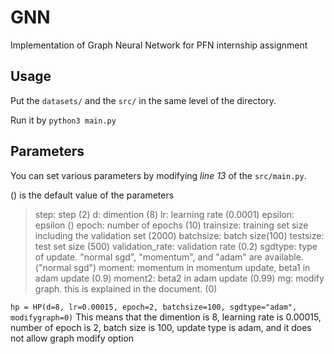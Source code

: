 # GNN
Implementation of Graph Neural Network for PFN internship assignment

## Usage
Put the `datasets/` and the `src/` in the same level of the directory.

Run it by
`python3 main.py`



## Parameters
You can set various parameters by modifying _line 13_ of the `src/main.py`.

() is the default value of the parameters

> step: step (2)
> d: dimention (8)
> lr: learning rate (0.0001)
> epsilon: epsilon ()
> epoch: number of epochs (10)
> trainsize: training set size including the validation set (2000)
> batchsize: batch size(100)
> testsize: test set size (500)
> validation_rate: validation rate (0.2)
> sgdtype: type of update. "normal sgd", "momentum", and "adam" are available. ("normal sgd")
> moment: momentum in momentum update, beta1 in adam update (0.9)
> moment2: beta2 in adam update (0.99)
> mg: modify graph. this is explained in the document. (0)
  

`hp = HP(d=8, lr=0.00015, epoch=2, batchsize=100, sgdtype="adam", modifygraph=0)`
This means that the dimention is 8, learning rate is 0.00015, number of epoch is 2, batch size is 100, update type is adam, and it does not allow graph modify option
